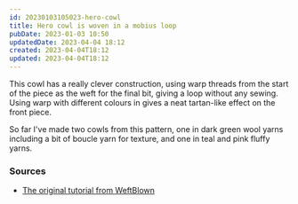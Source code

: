 ```yaml
---
id: 20230103105023-hero-cowl
title: Hero cowl is woven in a mobius loop
pubDate: 2023-01-03 10:50
updatedDate: 2023-04-04 18:12
created: 2023-04-04T18:12
updated: 2023-04-04T18:12
---
```


This cowl has a really clever construction, using warp threads from the start of the piece as the weft for the final bit, giving a loop without any sewing. Using warp with different colours in gives a neat tartan-like effect on the front piece.

So far I've made two cowls from this pattern, one in dark green wool yarns including a bit of boucle yarn for texture, and one in teal and pink fluffy yarns.

### Sources

- [The original tutorial from WeftBlown](https://www.weftblown.com/blogs/news/hero-cowl-weaving-pattern)
